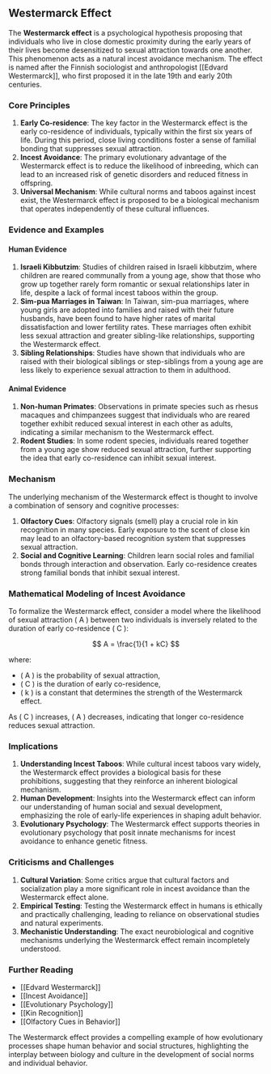## Westermarck Effect

The **Westermarck effect** is a psychological hypothesis proposing that individuals who live in close domestic proximity during the early years of their lives become desensitized to sexual attraction towards one another. This phenomenon acts as a natural incest avoidance mechanism. The effect is named after the Finnish sociologist and anthropologist [[Edvard Westermarck]], who first proposed it in the late 19th and early 20th centuries.

### Core Principles

1. **Early Co-residence**: The key factor in the Westermarck effect is the early co-residence of individuals, typically within the first six years of life. During this period, close living conditions foster a sense of familial bonding that suppresses sexual attraction.
2. **Incest Avoidance**: The primary evolutionary advantage of the Westermarck effect is to reduce the likelihood of inbreeding, which can lead to an increased risk of genetic disorders and reduced fitness in offspring.
3. **Universal Mechanism**: While cultural norms and taboos against incest exist, the Westermarck effect is proposed to be a biological mechanism that operates independently of these cultural influences.

### Evidence and Examples

#### Human Evidence

1. **Israeli Kibbutzim**: Studies of children raised in Israeli kibbutzim, where children are reared communally from a young age, show that those who grow up together rarely form romantic or sexual relationships later in life, despite a lack of formal incest taboos within the group.
2. **Sim-pua Marriages in Taiwan**: In Taiwan, sim-pua marriages, where young girls are adopted into families and raised with their future husbands, have been found to have higher rates of marital dissatisfaction and lower fertility rates. These marriages often exhibit less sexual attraction and greater sibling-like relationships, supporting the Westermarck effect.
3. **Sibling Relationships**: Studies have shown that individuals who are raised with their biological siblings or step-siblings from a young age are less likely to experience sexual attraction to them in adulthood.

#### Animal Evidence

1. **Non-human Primates**: Observations in primate species such as rhesus macaques and chimpanzees suggest that individuals who are reared together exhibit reduced sexual interest in each other as adults, indicating a similar mechanism to the Westermarck effect.
2. **Rodent Studies**: In some rodent species, individuals reared together from a young age show reduced sexual attraction, further supporting the idea that early co-residence can inhibit sexual interest.

### Mechanism

The underlying mechanism of the Westermarck effect is thought to involve a combination of sensory and cognitive processes:

1. **Olfactory Cues**: Olfactory signals (smell) play a crucial role in kin recognition in many species. Early exposure to the scent of close kin may lead to an olfactory-based recognition system that suppresses sexual attraction.
2. **Social and Cognitive Learning**: Children learn social roles and familial bonds through interaction and observation. Early co-residence creates strong familial bonds that inhibit sexual interest.

### Mathematical Modeling of Incest Avoidance

To formalize the Westermarck effect, consider a model where the likelihood of sexual attraction \( A \) between two individuals is inversely related to the duration of early co-residence \( C \):

$$
A = \frac{1}{1 + kC}
$$

where:
- \( A \) is the probability of sexual attraction,
- \( C \) is the duration of early co-residence,
- \( k \) is a constant that determines the strength of the Westermarck effect.

As \( C \) increases, \( A \) decreases, indicating that longer co-residence reduces sexual attraction.

### Implications

1. **Understanding Incest Taboos**: While cultural incest taboos vary widely, the Westermarck effect provides a biological basis for these prohibitions, suggesting that they reinforce an inherent biological mechanism.
2. **Human Development**: Insights into the Westermarck effect can inform our understanding of human social and sexual development, emphasizing the role of early-life experiences in shaping adult behavior.
3. **Evolutionary Psychology**: The Westermarck effect supports theories in evolutionary psychology that posit innate mechanisms for incest avoidance to enhance genetic fitness.

### Criticisms and Challenges

1. **Cultural Variation**: Some critics argue that cultural factors and socialization play a more significant role in incest avoidance than the Westermarck effect alone.
2. **Empirical Testing**: Testing the Westermarck effect in humans is ethically and practically challenging, leading to reliance on observational studies and natural experiments.
3. **Mechanistic Understanding**: The exact neurobiological and cognitive mechanisms underlying the Westermarck effect remain incompletely understood.

### Further Reading

- [[Edvard Westermarck]]
- [[Incest Avoidance]]
- [[Evolutionary Psychology]]
- [[Kin Recognition]]
- [[Olfactory Cues in Behavior]]

The Westermarck effect provides a compelling example of how evolutionary processes shape human behavior and social structures, highlighting the interplay between biology and culture in the development of social norms and individual behavior.